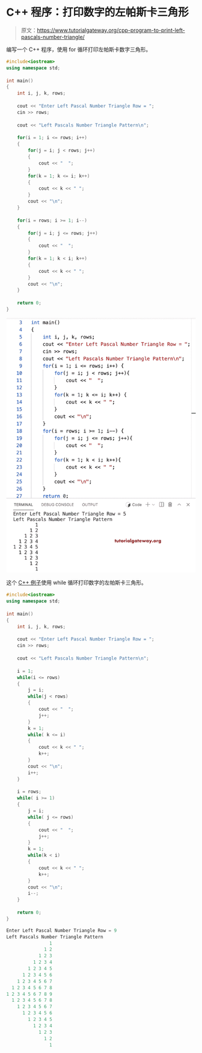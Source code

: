 # C++ 程序：打印数字的左帕斯卡三角形

> 原文：<https://www.tutorialgateway.org/cpp-program-to-print-left-pascals-number-triangle/>

编写一个 C++ 程序，使用 for 循环打印左帕斯卡数字三角形。

```cpp
#include<iostream>
using namespace std;

int main()
{
	int i, j, k, rows;

    cout << "Enter Left Pascal Number Triangle Row = ";
    cin >> rows;

    cout << "Left Pascals Number Triangle Pattern\n"; 

    for(i = 1; i <= rows; i++)
    {
    	for(j = i; j < rows; j++)
		{
            cout << "  ";
        }
        for(k = 1; k <= i; k++)
        {
            cout << k << " ";
        }
        cout << "\n";
    }	

    for(i = rows; i >= 1; i--)
    {
    	for(j = i; j <= rows; j++)
		{
            cout << "  ";
        }
        for(k = 1; k < i; k++)
        {
            cout << k << " ";
        }
        cout << "\n";
    }

 	return 0;
}
```

![C++ Program to Print Left Pascals Number Triangle](img/af6a2cdd817fbe3de659e1a558978448.png)

这个 [C++ 例子](https://www.tutorialgateway.org/cpp-programs/)使用 while 循环打印数字的左帕斯卡三角形。

```cpp
#include<iostream>
using namespace std;

int main()
{
	int i, j, k, rows;

    cout << "Enter Left Pascal Number Triangle Row = ";
    cin >> rows;

    cout << "Left Pascals Number Triangle Pattern\n"; 

    i = 1; 
    while(i <= rows)
    {
        j = i;
    	while(j < rows)
		{
            cout << "  ";
            j++;
        }
        k = 1;
        while( k <= i)
        {
            cout << k << " ";
            k++;
        }
        cout << "\n";
        i++;
    }	

    i = rows;
    while( i >= 1)
    {
        j = i;
    	while( j <= rows)
		{
            cout << "  ";
            j++;
        }
        k = 1;
        while(k < i)
        {
            cout << k << " ";
            k++;
        }
        cout << "\n";
        i--;
    }

 	return 0;
}
```

```cpp
Enter Left Pascal Number Triangle Row = 9
Left Pascals Number Triangle Pattern
                1 
              1 2 
            1 2 3 
          1 2 3 4 
        1 2 3 4 5 
      1 2 3 4 5 6 
    1 2 3 4 5 6 7 
  1 2 3 4 5 6 7 8 
1 2 3 4 5 6 7 8 9 
  1 2 3 4 5 6 7 8 
    1 2 3 4 5 6 7 
      1 2 3 4 5 6 
        1 2 3 4 5 
          1 2 3 4 
            1 2 3 
              1 2 
                1
```